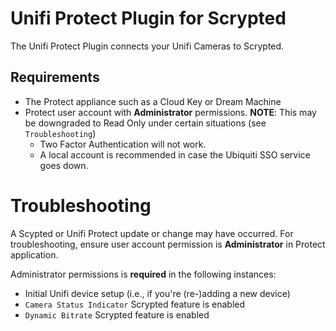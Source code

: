 # Unifi Protect Plugin for Scrypted

The Unifi Protect Plugin connects your Unifi Cameras to Scrypted. 

## Requirements
* The Protect appliance such as a Cloud Key or Dream Machine
* Protect user account with **Administrator** permissions. **NOTE**: This may be downgraded to Read Only under certain situations (see `Troubleshooting`)
   * Two Factor Authentication will not work.
   * A local account is recommended in case the Ubiquiti SSO service goes down.

# Troubleshooting
A Scypted or Unifi Protect update or change may have occurred.
For troubleshooting, ensure user account permission is **Administrator** in Protect application.

Administrator permissions is **required** in the following instances:
* Initial Unifi device setup (i.e., if you're (re-)adding a new device)
* `Camera Status Indicator` Scrypted feature is enabled
* `Dynamic Bitrate` Scrypted feature is enabled
